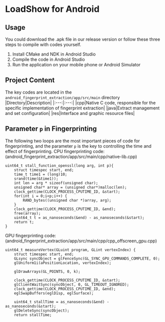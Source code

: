 # LoadShow for Android

## Usage
You could download the .apk file in our release version or follow these three steps to compile with codes yourself.
1. Install CMake and NDK in Android Studio
2. Compile the code in Android Studio
3. Run the application on your mobile phone or Android Simulator

## Project Content
The key codes are located in the `android_fingerprint_extraction/app/src/main` directory
|Directory|Description|
|:---:|:---:|
|cpp|Native C code, responsible for the specific implementation of fingerprint extraction|
|java|Extract management and set configuration|
|res|Interface and graphic resource files|

## Parameter `p` in Fingerprinting
The following two loops are the most important pieces of code for fingerprinting, and the parameter `p` is the key to controlling the time and effect of fingerprinting.
CPU fingerprinting code:
(android_fingerprint_extraction/app/src/main/cpp/native-lib.cpp)
```
uint64_t stall_function_openssl(long arg, int p){
    struct timespec start, end;
    time_t time1 = (long)10;
    srand(time(&time1));
    int len = arg * sizeof(unsigned char);
    unsigned char* array = (unsigned char*)malloc(len);
    clock_gettime(CLOCK_PROCESS_CPUTIME_ID, &start);
    for(int i = 0;i<p;i++) {
        RAND_bytes((unsigned char *)array, arg);
    }
    clock_gettime(CLOCK_PROCESS_CPUTIME_ID, &end);
    free(array);
    uint64_t t = as_nanoseconds(&end) - as_nanoseconds(&start);
    return t;
}
```
GPU fingerprinting code:
(android_fingerprint_extraction/app/src/main/cpp/cpp_offscreen_gpu.cpp)
```
uint64_t measureVertex(GLuint program, GLint vertexIndex) {
    struct timespec start, end;
    GLsync syncObject = glFenceSync(GL_SYNC_GPU_COMMANDS_COMPLETE, 0);
    glUniform1i(aPositionLocation, vertexIndex);

    glDrawArrays(GL_POINTS, 0, k);

    clock_gettime(CLOCK_PROCESS_CPUTIME_ID, &start);
    glClientWaitSync(syncObject, 0, GL_TIMEOUT_IGNORED);
    clock_gettime(CLOCK_PROCESS_CPUTIME_ID, &end);
    eglSwapBuffers(eglDisp, eglSurface);

    uint64_t stallTime = as_nanoseconds(&end) - as_nanoseconds(&start);
    glDeleteSync(syncObject);
    return stallTime;
```
